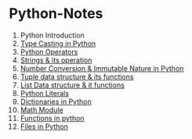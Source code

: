 # Python-Notes

1. Python Introduction
2. <a href="https://github.com/kothakondachandhar/Python-Notes/blob/main/Type%20Casting%20in%20Python.ipynb">Type Casting in Python</a>
3. <a href="https://github.com/kothakondachandhar/Python-Notes/blob/main/Python%20Operators.pdf"> Python Operators</a>
4. <a href="https://github.com/kothakondachandhar/Python-Notes/blob/main/Strings%20-%20in%20Python.ipynb">Strings & its operation</a>
5. <a href="https://github.com/kothakondachandhar/Python-Notes/blob/main/Converting_Numbering_System_%26_Basic_Data_types_and_Immutability_Nature.ipynb"> Number Conversion & Immutable Nature in Python</a>
6. <a href="https://github.com/kothakondachandhar/Python-Notes/blob/main/Tuple%20Data%20Structures.ipynb">Tuple data structure & its functions</a>
7. <a href="https://github.com/kothakondachandhar/Python-Notes/blob/main/List%20Data%20Structure.ipynb">List Data structure & it functions</a>
8. <a href="https://github.com/kothakondachandhar/Python-Notes/blob/main/Python%20Literals.ipynb">Python Literals</a>
9. <a href="https://github.com/kothakondachandhar/Python-Notes/blob/main/Dictionary%20Notes.ipynb">Dictionaries in Python </a>
10. <a href="https://github.com/kothakondachandhar/Python-Notes/blob/main/Math%20module.ipynb">Math Module</a>
11. <a href="https://github.com/kothakondachandhar/Python-Notes/blob/main/Functions%20in%20python.pdf"> Functions in python</a>
12. <a href="https://github.com/kothakondachandhar/Python-Notes/blob/main/Files%20in%20python-notes.ipynb">Files in Python </a>
